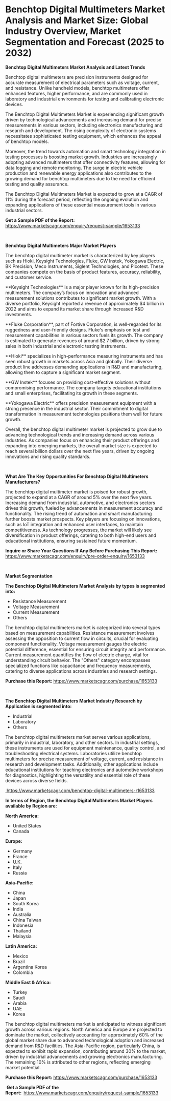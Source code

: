 <p><h1>Benchtop Digital Multimeters Market Analysis and Market Size: Global Industry Overview, Market Segmentation and Forecast (2025 to 2032)</h1></p><p><strong>Benchtop Digital Multimeters Market Analysis and Latest Trends</strong></p>
<p><p>Benchtop digital multimeters are precision instruments designed for accurate measurement of electrical parameters such as voltage, current, and resistance. Unlike handheld models, benchtop multimeters offer enhanced features, higher performance, and are commonly used in laboratory and industrial environments for testing and calibrating electronic devices.</p><p>The Benchtop Digital Multimeters Market is experiencing significant growth driven by technological advancements and increasing demand for precise measurements in various sectors, including electronics manufacturing and research and development. The rising complexity of electronic systems necessitates sophisticated testing equipment, which enhances the appeal of benchtop models.</p><p>Moreover, the trend towards automation and smart technology integration in testing processes is boosting market growth. Industries are increasingly adopting advanced multimeters that offer connectivity features, allowing for data logging and remote monitoring. The surge in electric vehicle production and renewable energy applications also contributes to the growing demand for benchtop multimeters due to the need for efficient testing and quality assurance. </p><p>The Benchtop Digital Multimeters Market is expected to grow at a CAGR of 11% during the forecast period, reflecting the ongoing evolution and expanding applications of these essential measurement tools in various industrial sectors.</p></p>
<p><strong>Get a Sample PDF of the Report:&nbsp;</strong> <a href="https://www.marketscagr.com/enquiry/request-sample/1653133?utm_campaign=3287&utm_medium=2&utm_source=Github&utm_content=ia&utm_term=18042025&utm_id=benchtop-digital-multimeters">https://www.marketscagr.com/enquiry/request-sample/1653133</a></p>
<p>&nbsp;</p>
<p><strong>Benchtop Digital Multimeters Major Market Players</strong></p>
<p><p>The benchtop digital multimeter market is characterized by key players such as Hioki, Keysight Technologies, Fluke, GW Instek, Yokogawa Electric, BK Precision, Meco Instruments, Siglent Technologies, and Picotest. These companies compete on the basis of product features, accuracy, reliability, and customer service.</p><p>**Keysight Technologies** is a major player known for its high-precision multimeters. The company’s focus on innovation and advanced measurement solutions contributes to significant market growth. With a diverse portfolio, Keysight reported a revenue of approximately $4 billion in 2022 and aims to expand its market share through increased R&D investments.</p><p>**Fluke Corporation**, part of Fortive Corporation, is well-regarded for its ruggedness and user-friendly designs. Fluke's emphasis on test and measurement capabilities in various sectors fuels its growth. The company is estimated to generate revenues of around $2.7 billion, driven by strong sales in both industrial and electronic testing instruments.</p><p>**Hioki** specializes in high-performance measuring instruments and has seen robust growth in markets across Asia and globally. Their diverse product line addresses demanding applications in R&D and manufacturing, allowing them to capture a significant market segment.</p><p>**GW Instek** focuses on providing cost-effective solutions without compromising performance. The company targets educational institutions and small enterprises, facilitating its growth in these segments.</p><p>**Yokogawa Electric** offers precision measurement equipment with a strong presence in the industrial sector. Their commitment to digital transformation in measurement technologies positions them well for future growth.</p><p>Overall, the benchtop digital multimeter market is projected to grow due to advancing technological trends and increasing demand across various industries. As companies focus on enhancing their product offerings and expanding into emerging markets, the overall market size is expected to reach several billion dollars over the next five years, driven by ongoing innovations and rising quality standards.</p></p>
<p>&nbsp;</p>
<p><strong>What Are The Key Opportunities For Benchtop Digital Multimeters Manufacturers?</strong></p>
<p><p>The benchtop digital multimeter market is poised for robust growth, projected to expand at a CAGR of around 5% over the next five years. Increasing demand from industrial, automotive, and electronics sectors drives this growth, fueled by advancements in measurement accuracy and functionality. The rising trend of automation and smart manufacturing further boosts market prospects. Key players are focusing on innovations, such as IoT integration and enhanced user interfaces, to maintain competitiveness. As technology progresses, the market will likely see diversification in product offerings, catering to both high-end users and educational institutions, ensuring sustained future momentum.</p></p>
<p><strong>Inquire or Share Your Questions If Any Before Purchasing This Report:</strong> <a href="https://www.marketscagr.com/enquiry/pre-order-enquiry/1653133?utm_campaign=3287&utm_medium=2&utm_source=Github&utm_content=ia&utm_term=18042025&utm_id=benchtop-digital-multimeters">https://www.marketscagr.com/enquiry/pre-order-enquiry/1653133</a></p>
<p>&nbsp;</p>
<p><strong>Market Segmentation</strong></p>
<p><strong>The Benchtop Digital Multimeters Market Analysis by types is segmented into:</strong></p>
<p><ul><li>Resistance Measurement</li><li>Voltage Measurement</li><li>Current Measurement</li><li>Others</li></ul></p>
<p><p>The benchtop digital multimeters market is categorized into several types based on measurement capabilities. Resistance measurement involves assessing the opposition to current flow in circuits, crucial for evaluating component functionality. Voltage measurement gauges the electric potential difference, essential for ensuring circuit integrity and performance. Current measurement quantifies the flow of electric charge, vital for understanding circuit behavior. The "Others" category encompasses specialized functions like capacitance and frequency measurements, catering to diverse applications across industries and research settings.</p></p>
<p><strong>Purchase this Report:&nbsp;</strong><a href="https://www.marketscagr.com/purchase/1653133?utm_campaign=3287&utm_medium=2&utm_source=Github&utm_content=ia&utm_term=18042025&utm_id=benchtop-digital-multimeters">https://www.marketscagr.com/purchase/1653133</a></p>
<p>&nbsp;</p>
<p><strong>The Benchtop Digital Multimeters Market Industry Research by Application is segmented into:</strong></p>
<p><ul><li>Industrial</li><li>Laboratory</li><li>Others</li></ul></p>
<p><p>The benchtop digital multimeters market serves various applications, primarily in industrial, laboratory, and other sectors. In industrial settings, these instruments are used for equipment maintenance, quality control, and troubleshooting electrical systems. Laboratories utilize benchtop multimeters for precise measurement of voltage, current, and resistance in research and development tasks. Additionally, other applications include educational institutions for teaching electronics and automotive workshops for diagnostics, highlighting the versatility and essential role of these devices across diverse fields.</p></p>
<p><a href="https://www.marketscagr.com/benchtop-digital-multimeters-r1653133?utm_campaign=3287&utm_medium=2&utm_source=Github&utm_content=ia&utm_term=18042025&utm_id=benchtop-digital-multimeters">&nbsp;https://www.marketscagr.com/benchtop-digital-multimeters-r1653133</a></p>
<p><strong>In terms of Region, the Benchtop Digital Multimeters Market Players available by Region are:</strong></p>
<p>
    <p> <strong> North America: </strong>
        <ul>
            <li>United States</li>
            <li>Canada</li>
        </ul>
        </p> 
    <p> <strong> Europe: </strong>
        <ul>
            <li>Germany</li>
            <li>France</li>
            <li>U.K.</li>
            <li>Italy</li>
            <li>Russia</li>
        </ul>
        </p> 
    <p> <strong> Asia-Pacific: </strong>
        <ul>
            <li>China</li>
            <li>Japan</li>
            <li>South Korea</li>
            <li>India</li>
            <li>Australia</li>
            <li>China Taiwan</li>
            <li>Indonesia</li>
            <li>Thailand</li>
            <li>Malaysia</li>
        </ul>
        </p> 
    <p> <strong> Latin America: </strong>
        <ul>
            <li>Mexico</li>
            <li>Brazil</li>
            <li>Argentina Korea</li>
            <li>Colombia</li>
        </ul>
        </p> 
    <p> <strong> Middle East & Africa: </strong>
        <ul>
            <li>Turkey</li>
            <li>Saudi</li>
            <li>Arabia</li>
            <li>UAE</li>
            <li>Korea</li>
        </ul>
    </p>
    </p>
<p><p>The benchtop digital multimeters market is anticipated to witness significant growth across various regions. North America and Europe are projected to dominate the market, collectively accounting for approximately 60% of the global market share due to advanced technological adoption and increased demand from R&D facilities. The Asia-Pacific region, particularly China, is expected to exhibit rapid expansion, contributing around 30% to the market, driven by industrial advancements and growing electronics manufacturing. The remaining 10% is attributed to other regions, reflecting emerging market potential.</p></p>
<p><strong>Purchase this Report: </strong><a href="https://www.marketscagr.com/purchase/1653133?utm_campaign=3287&utm_medium=2&utm_source=Github&utm_content=ia&utm_term=18042025&utm_id=benchtop-digital-multimeters">https://www.marketscagr.com/purchase/1653133</a></p>
<p>&nbsp;<strong>Get a Sample PDF of the Report:&nbsp;&nbsp;</strong><a href="https://www.marketscagr.com/enquiry/request-sample/1653133?utm_campaign=3287&utm_medium=2&utm_source=Github&utm_content=ia&utm_term=18042025&utm_id=benchtop-digital-multimeters">https://www.marketscagr.com/enquiry/request-sample/1653133</a></p>
<p><strong></strong></p>
<p><p></p><p></p><p></p></p>